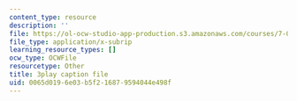 ```yaml
---
content_type: resource
description: ''
file: https://ol-ocw-studio-app-production.s3.amazonaws.com/courses/7-01sc-fundamentals-of-biology-fall-2011/0065d0196e03b5f216879594044e498f_x_vlxGFrZLY.srt
file_type: application/x-subrip
learning_resource_types: []
ocw_type: OCWFile
resourcetype: Other
title: 3play caption file
uid: 0065d019-6e03-b5f2-1687-9594044e498f
---
```

